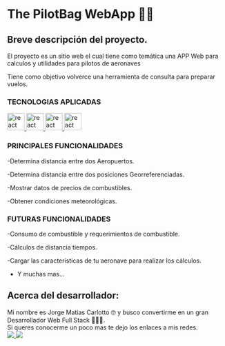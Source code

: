 #  The PilotBag WebApp 👨‍✈️

## Breve descripción del proyecto. 

<p>El proyecto es un sitio web el cual tiene como temática una APP Web para calculos y utilidades
para pilotos de aeronaves</p>
<p>Tiene como objetivo volverce una herramienta de consulta para preparar vuelos.</p>


### TECNOLOGIAS APLICADAS
<p>
<a href="#" target="_blank"> <img src="https://upload.wikimedia.org/wikipedia/commons/thumb/6/61/HTML5_logo_and_wordmark.svg/768px-HTML5_logo_and_wordmark.svg.png" alt="react" width="40" height="40"/> </a>
<a href="#" target="_blank"> <img src="https://upload.wikimedia.org/wikipedia/commons/thumb/d/d5/CSS3_logo_and_wordmark.svg/1452px-CSS3_logo_and_wordmark.svg.png" alt="react" width="40" height="40"/> </a>
<a href="#" target="_blank"> <img src="https://upload.wikimedia.org/wikipedia/commons/thumb/9/99/Unofficial_JavaScript_logo_2.svg/1200px-Unofficial_JavaScript_logo_2.svg.png" alt="react" width="40" height="40"/> </a>
<a href="#" target="_blank"> <img src="https://upload.wikimedia.org/wikipedia/commons/thumb/b/b2/Bootstrap_logo.svg/1200px-Bootstrap_logo.svg.png" alt="react" width="40" height="40"/> </a>
</p>

### PRINCIPALES FUNCIONALIDADES

-Determina distancia entre dos Aeropuertos.

-Determina distancia entre dos posiciones Georreferenciadas.

-Mostrar datos de precios de combustibles.  

-Obtener condiciones meteorológicas.


### FUTURAS FUNCIONALIDADES


-Consumo de combustible y requerimientos de combustible.

-Cálculos de distancia tiempos.

-Cargar las características de tu aeronave para realizar los cálculos. 

- Y muchas mas...




## Acerca del desarrollador:

Mi nombre es Jorge Matias Carlotto 🤓 y busco convertirme en un gran Desarrollador Web Full Stack 👨‍💻🚀.
<br>
Si queres conocerme un poco mas te dejo los enlaces a mis redes.
<br>
<a href="https://www.linkedin.com/in/jorge-matias-carlotto-68aa36212/" target="_blank"> <img src="https://img.shields.io/badge/LinkedIn-0077B5?style=for-the-badge&amp;logo=linkedin&amp;logoColor=white" style="max-width: 100%;"> </a>
<a href="mailto:jorgemcarlotto@gmail.com" target="_blank"> <img src="https://img.shields.io/badge/Gmail-D14836?style=for-the-badge&logo=gmail&logoColor=white" style="max-width: 100%;"> </a>
